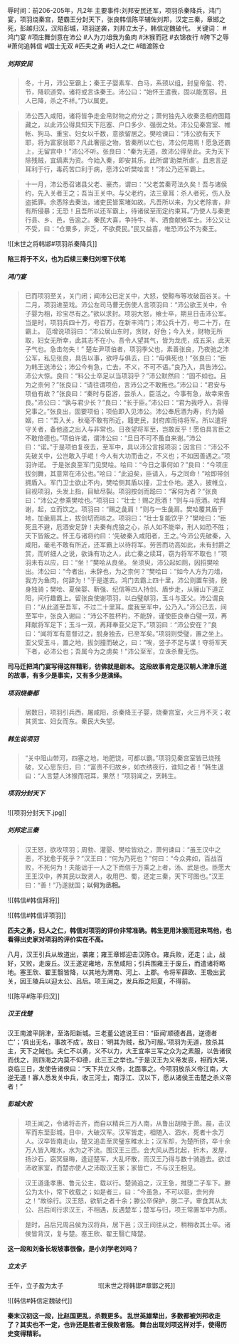 辱时间：前206-205年，凡2年
主要事件:刘邦安民还军，项羽杀秦降兵，鸿门宴，项羽烧秦宫，楚霸王分封天下，张良韩信陈平辅佐刘邦，汉定三秦，章邯之死，彭越归汉，汉陷彭城，项羽逆袭，刘邦立太子，韩信定魏破代。
关键词： #鸿门宴 #项庄舞剑意在沛公 #人为刀俎我为鱼肉 #沐猴而冠 #衣锦夜行 #胯下之辱 #萧何追韩信 #国士无双 #匹夫之勇 #妇人之仁 #暗渡陈仓 

##### 刘邦安民
>冬，十月，沛公至霸上；秦王子婴素车、白马，系颈以组，封皇帝玺、符、节，降轵道旁。诸将或言诛秦王。沛公曰：“始怀王遣我，固以能宽容。且人已降，杀之不祥。”乃以属吏。

>沛公西入咸阳，诸将皆争走金帛财物之府分之；萧何独先入收秦丞相府图籍藏之，以此沛公得具知天下厄塞、户口多少、强弱之处。沛公见秦宫室、帷帐、狗马、重宝、妇女以千数，意欲留居之。樊哙谏曰：“沛公欲有天下耶，将为富家翁耶？凡此奢丽之物，皆秦所以亡也，沛公何用焉！愿急还霸上，无留宫中！”沛公不听。张良曰：“秦为无道，故沛公得至此。夫为天下除残贼，宜缟素为资。今始入秦，即安其乐，此所谓‘助桀所虐’。且忠言逆耳利于行，毒药苦口利于病，愿沛公听樊哙言！”沛公乃还军霸上。

>十一月，沛公悉召诸县父老、豪杰，谓曰：“父老苦秦苛法久矣！吾与诸侯约，先入关者王之；吾当王关中。与父老约，法三章耳：杀人者死，伤人及盗抵罪。余悉除去秦法，诸吏民皆案堵如故。凡吾所以来，为父老除害，非有所侵暴；无恐！且吾所以还军霸上，待诸侯至而定约束耳。”乃使人与秦吏行县、乡、邑，告逾之。秦民大喜，争持牛、羊、酒食献飨军士。沛公又让不受，曰：“仓粟多，非乏，不欲费民。”民又益喜，唯恐沛公不为秦王。

![[末世之将韩邯#项羽杀秦降兵]]

**陷三将于不义，也为后续三秦归刘埋下伏笔**

##### 鸿门宴
>已而项羽至关，关门闭；闻沛公已定关中，大怒，使黥布等攻破函谷关。十二月，项羽进至戏。沛公左司马曹无伤使人言项羽曰：“沛公欲王关中，令子婴为相，珍宝尽有之。”欲以求封。项羽大怒，飨士卒，期旦日击沛公军。当是时，项羽兵四十万，号百万，在新丰鸿门；沛公兵十万，号二十万，在霸上。
 范增说项羽曰：“沛公居山东时，贪财，好色；今入关，财物无所取，妇女无所幸，此其志不在小。吾令人望其气，皆为龙虎，成五采，此天子气也。急击勿失！”
 楚左尹项伯者，项羽季父也，素善张良，乃夜驰之沛公军，私见张良，具告以事，欲呼与俱去，曰：“毋俱死也！”张良曰：“臣为韩王送沛公；沛公今有急，亡去，不义，不可不语。”良乃入，具告沛公。沛公大惊。良曰：“料公士卒足以当项羽乎？”沛公默然曰：“固不如也。且为之柰何？”张良曰：“请往谓项伯，言沛公之不敢叛也。”沛公曰：“君安与项伯有故？”张良曰：“秦时与臣游，尝杀人，臣活之。今事有急，故幸来告良。”沛公曰：“孰与君少长？”良曰：“长于臣。”沛公曰：“君为我呼入，吾得兄事之。”张良出，固要项伯；项伯即入见沛公。沛公奉卮酒为寿，约为婚姻，曰：“吾入关，秋毫不敢有所近，籍吏民，封府库而待将军。所以遣将守关者，备他盗之出入与非常也。日夜望将军至，岂敢反乎！愿伯具言臣之不敢倍德也。”项伯许诺，谓沛公曰：“旦日不可不蚤自来谢。”沛公曰：“诺。”于是项伯复夜去，至军中，具以沛公言报项羽；因言曰：“沛公不先破关中，公岂敢入乎崐！今人有大功而击之，不义也；不如因善遇之。”项羽许诺。
 于是张良至军门见樊哙。哙曰：“今日之事何如？”良曰：“今项庄拔剑舞，其意常在沛公也。”哙曰：“此迫矣，臣请入，与之同命！”哙即带剑拥盾入。军门卫士欲止不内，樊哙侧其盾以撞，卫士仆地。遂入，披帷立，目视项羽，头发上指，目眦尽裂。项羽按剑而跽曰：“客何为者？”张良曰：“沛公之参乘樊哙也。”项羽曰：“壮士！赐之卮酒！”则与斗卮酒。哙拜谢，起，立而饮之。项羽曰：“赐之彘肩！”则与一生彘肩。樊哙覆其盾于地，加彘肩其上，拔剑切而啖之。项羽曰：“壮士复能饮乎？”樊哙曰：“臣死且不避，卮酒安足辞！夫秦有虎狼之心，杀人如不能举，刑人如恐不胜；天下皆叛之。怀王与诸将约曰：‘先破秦入咸阳者，王之。’今沛公先破秦，入咸阳，毫毛不敢有所近，还军霸上以待将军。劳苦而功高如此，未有封爵之赏，而听细人之说，欲诛有功之人，此亡秦之续耳，窃为将军不取也！”项羽未有以应，曰：“坐！”樊哙从良坐。
 坐须臾，沛公起如厕，因招樊哙出。沛公曰：“今者出，未辞也，为之柰何？”樊哙曰：“如今人方为刀俎，我方为鱼肉，何辞为！”于是遂去。鸿门去霸上四十里，沛公则置车骑，脱身独骑；樊哙、夏侯婴、靳强、纪信等四人持剑、盾步走，从骊山下道芷阳，间行趣霸上。留张良使谢项羽，以白璧献羽，玉斗与亚父。沛公谓良曰：“从此道至吾军，不过二十里耳。度我至军中，公乃入。”沛公已去，间至军中，张良入谢曰：“沛公不胜杯杓，不能辞，谨使臣良奉白璧一双，再拜献将军足下；玉斗一双，再拜奉亚父足下。”项羽曰：“沛公安在？”良曰：“闻将军有意督过之，脱身独去，已至军矣。”项羽则受璧，置之坐上。亚父受玉斗，置之地，拔剑撞而破之，曰：“唉，竖子不足与谋！夺将军天下者，必沛公也；吾属今为之虏矣！”沛公至军，立诛杀曹无伤。

**司马迁把鸿门宴写得这样精彩，彷佛就是剧本。
这段故事肯定是汉朝人津津乐道的故事，有多少是事实，又有多少是演绎。**

##### 项羽烧秦都
>居数日，项羽引兵西，屠咸阳，杀秦降王子婴，烧秦宫室，火三月不灭；收其货宝、妇女而东。秦民大失望。

##### 韩生说项羽
>“关中阻山带河，四塞之地，地肥饶，可都以霸。”项羽见秦宫室皆已烧残破，又心思东归，曰：“富贵不归故乡，如衣绣夜行，谁知之者！”韩生退曰：“人言楚人沐猴而冠耳，果然！”项羽闻之，烹韩生。

##### 项羽分封天下
![[项羽分封天下.jpg]]
　　
##### 刘邦定三秦
>汉王怒，欲攻项羽；周勃、灌婴、樊哙皆劝之，萧何谏曰：“虽王汉中之恶，不犹愈于死乎？”汉王曰：“何为乃死也？”何曰：“今众弗如，百战百败，不死何为！夫能诎于一人之下而信于万乘之上者，汤、武是也。臣愿大王王汉中，养其民以致贤人，收用巴、蜀，还定三秦，天下可图也。”汉王曰：“善！”乃遂就国；**以何为丞相。**

![[韩信#韩信拜将]]

![[韩信#韩信评项羽]]

**匹夫之勇，妇人之仁，韩信对项羽的评价非常准确。韩生更用沐猴而冠来骂他，也看得出史家对项羽的评价实在不高。**

八月，汉王引兵从故道出，袭雍；雍王章邯迎击汉陈仓。雍兵败，还走；止，战好，又败，走废丘。汉王遂定雍地，东至咸阳；引兵围雍王于废丘，而遣诸将略地。塞王欣、翟王翳皆降，以其地为渭南、河上、上郡。令将军薛欧、王吸出武关，因王陵兵以迎太公、吕后。项王闻之，发兵距之阳夏，不得前。

![[陈平#陈平归汉]]

##### 汉王伐楚
汉王南渡平阴津，至洛阳新城。三老董公遮说王曰：“臣闻‘顺德者昌，逆德者亡’；‘兵出无名，事故不成’。故曰：‘明其为贼，敌乃可服。’项羽为无道，放杀其主，天下之贼也。夫仁不以勇，义不以力，大王宜率三军之众为之素服，以告诸侯而伐之，则四海之内莫不仰德，此三王之举也。”于是汉王为义帝发丧，袒而大哭，哀临三日，发使告诸侯曰：“天下共立义帝，北面事之。今项羽放杀义帝江南，大逆无道！寡人悉发关中兵，收三河士，南浮江、汉以下，愿从诸侯王击楚之杀义帝者！”

##### 彭城大败
>项王闻之，令诸将击齐，而自以精兵三万人南，从鲁出胡陵于萧。晨，击汉军而东至彭城，日中，大破汉军。汉军皆走，相随入、泗水，死者十余万人。汉卒皆南走山，楚又追击至灵璧东睢水上；汉军却，为楚所挤，卒十余万人皆入睢水，水为之不流。围汉王三匝。会大风从西北起，折木，发屋，扬沙石，窈冥昼晦，逢迎楚军，大乱坏散，而汉王乃得与数十骑遁去。欲过沛收家室，而楚亦使人之沛取汉王家；家皆亡，不与汉王相见。

>汉王道逢孝惠、鲁元公主，载以行。楚骑追之，汉王急，推堕二子车下。滕公为太仆，常下收载之；如是者三，曰：“今虽急，不可以驱，柰何弃之！”故徐行。汉王怒，欲斩之者十余；滕公卒保护，脱二子。审食其从太公、吕后间行求汉王，不相遇，反遇楚军；楚军与归，项王常置军中为质。

>是时，吕后兄周吕侯为汉将兵，居下邑；汉王间往从之，稍稍收其士卒。诸侯皆背汉，复与楚。塞王欣、翟王翳亡降楚。

**这一段和刘备长坂坡事很像，是小刘学老刘吗？**

##### 立太子   　　
壬午，立子盈为太子　
　　
　　![[末世之将韩邯#章邯之死]]

![[韩信#韩信定魏破代]]

**秦末汉初这一段，比赵国更乱，杀戮更多。
乱世英雄辈出，多数都被刘邦收走了？其实也不一定，也许还是胜者王侯败者窛。
舞台出现刘项这样对手，使得历史变得精彩。**